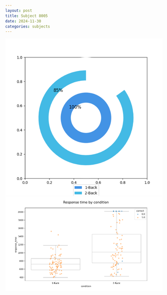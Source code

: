 ```yaml
---
layout: post
title: Subject 8005
date: 2024-11-30
categories: subjects
---
```


![](data/8005/run-15/8005_accuracy_by_condition.png)
![](data/8005/run-15/8005_response_time_by_condition.png)
